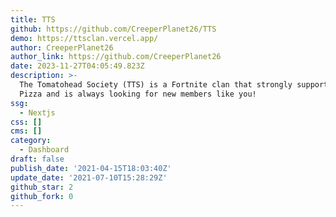 ```yaml
---
title: TTS
github: https://github.com/CreeperPlanet26/TTS
demo: https://ttsclan.vercel.app/
author: CreeperPlanet26
author_link: https://github.com/CreeperPlanet26
date: 2023-11-27T04:05:49.823Z
description: >-
  The Tomatohead Society (TTS) is a Fortnite clan that strongly supports Team
  Pizza and is always looking for new members like you!
ssg:
  - Nextjs
css: []
cms: []
category:
  - Dashboard
draft: false
publish_date: '2021-04-15T18:03:40Z'
update_date: '2021-07-10T15:28:29Z'
github_star: 2
github_fork: 0
---
```

